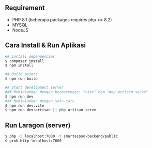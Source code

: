 ## Requirement

-   PHP 8.1 (beberapa packages requires php >= 8.2)
-   MYSQL
-   NodeJS

## Cara Install & Run Aplikasi

```sh
## Install dependencies
$ composer install
$ npm install

## Build assets
$ npm run build

## Start development server
### Menjalankan dengan berbarengan: "vite" dan "php artisan serve"
$ npm run dev
### Menjalankan dengan satu-satu
$ npm run dev:vite
$ npm run dev:artisan || php artisan serve
```


## Run Laragon (server)

```sh
$ php -S localhost:7000 -t smartaspoo-backend/public
$ grok http localhost:7000
```

